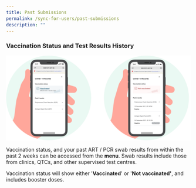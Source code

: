 ```yaml
---
title: Past Submissions
permalink: /sync-for-users/past-submissions
description: ""
---
```

### **Vaccination Status and Test Results History**

![](/images/Past%20submissions.svg)

Vaccination status, and your past ART / PCR swab results from within the past 2 weeks can be accessed from the **menu**. Swab results include those from clinics, QTCs, and other supervised test centres.

Vaccination status will show either '**Vaccinated**' or '**Not vaccinated'**, and includes booster doses.